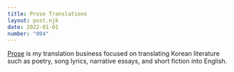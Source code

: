```yaml
---
title: Prose Translations
layout: post.njk
date: 2022-01-01
number: "004"
---
```


[Prose](https://prose.framer.website/) is my translation business focused on translating Korean literature such as poetry, song lyrics, narrative essays, and short fiction into English. 